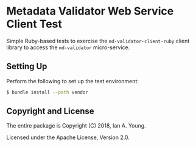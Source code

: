 # Metadata Validator Web Service Client Test

Simple Ruby-based tests to exercise the `md-validator-client-ruby` client
library to access the `md-validator` micro-service.

## Setting Up

Perform the following to set up the test environment:

```bash
$ bundle install --path vendor
```

## Copyright and License

The entire package is Copyright (C) 2018, Ian A. Young.

Licensed under the Apache License, Version 2.0.
